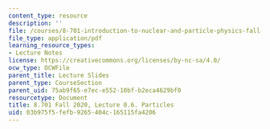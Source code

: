 ```yaml
---
content_type: resource
description: ''
file: /courses/8-701-introduction-to-nuclear-and-particle-physics-fall-2020/03b975f5fefb9265404c165115fa4206_MIT8_701f20_lec0.6.pdf
file_type: application/pdf
learning_resource_types:
- Lecture Notes
license: https://creativecommons.org/licenses/by-nc-sa/4.0/
ocw_type: OCWFile
parent_title: Lecture Slides
parent_type: CourseSection
parent_uid: 75ab9f65-e7ec-e552-10bf-b2eca4629bf0
resourcetype: Document
title: 8.701 Fall 2020, Lecture 0.6. Particles
uid: 03b975f5-fefb-9265-404c-165115fa4206
---
```


